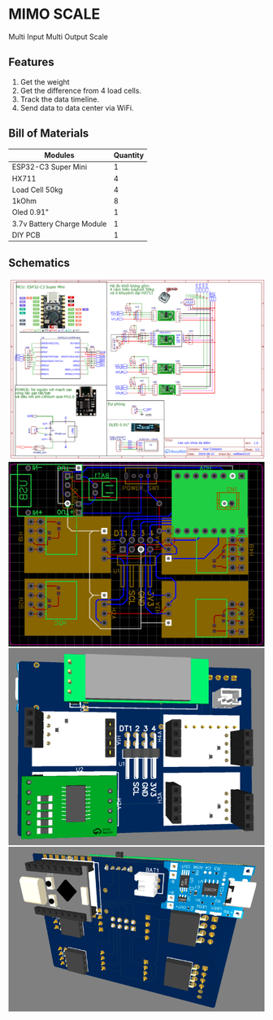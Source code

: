 # MIMO SCALE

Multi Input Multi Output Scale

## Features

1. Get the weight
2. Get the difference from 4 load cells.
3. Track the data timeline.
4. Send data to data center via WiFi.

## Bill of Materials

|Modules|Quantity|
|--|--|
|ESP32-C3 Super Mini|1|
|HX711|4|
|Load Cell 50kg|4|
|1kOhm|8|
|Oled 0.91"|1|
|3.7v Battery Charge Module|1|
|DIY PCB|1|

## Schematics

![Schematic](./MIMO_Scale_Schematic.png)\
![PCB](./MIMO_Scale_PCB.png)
![3D front](./MIMO_Scale_3D_front.png)
![3D rear](./MIMO_Scale_3D_rear.png)

